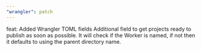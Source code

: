 ```yaml
---
"wrangler": patch
---
```


feat: Added Wrangler TOML fields
Additional field to get projects ready to publish as soon as possible.
It will check if the Worker is named, if not then it defaults to using the parent directory name.
